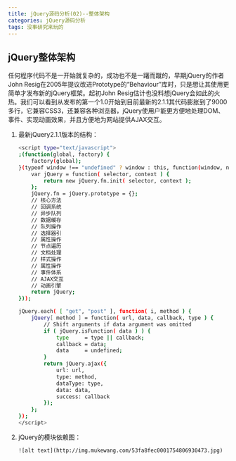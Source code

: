 ```yaml
---
title: jQuery源码分析(02)--整体架构
categories: jQuery源码分析
tags: 没事研究来玩的
---
```


## jQuery整体架构

任何程序代码不是一开始就复杂的，成功也不是一躇而蹴的，早期jQuery的作者John Resig在2005年提议改进Prototype的“Behaviour”库时，只是想让其使用更简单才发布新的jQuery框架。起初John Resig估计也没料想jQuery会如此的火热。我们可以看到从发布的第一个1.0开始到目前最新的2.1.1其代码膨胀到了9000多行，它兼容CSS3，还兼容各种浏览器，jQuery使用户能更方便地处理DOM、事件、实现动画效果，并且方便地为网站提供AJAX交互。

1. 最新jQuery2.1.1版本的结构：

    ```bash
    <script type="text/javascript">
    ;(function(global, factory) {
        factory(global);
    }(typeof window !== "undefined" ? window : this, function(window, noGlobal) {
        var jQuery = function( selector, context ) {
            return new jQuery.fn.init( selector, context );
        };
        jQuery.fn = jQuery.prototype = {};
        // 核心方法
        // 回调系统
        // 异步队列
        // 数据缓存
        // 队列操作
        // 选择器引
        // 属性操作
        // 节点遍历
        // 文档处理
        // 样式操作
        // 属性操作
        // 事件体系
        // AJAX交互
        // 动画引擎
        return jQuery;
    }));

    jQuery.each( [ "get", "post" ], function( i, method ) {
        jQuery[ method ] = function( url, data, callback, type ) {
            // Shift arguments if data argument was omitted
            if ( jQuery.isFunction( data ) ) {
                type     = type || callback;
                callback = data;
                data     = undefined;
            }
            return jQuery.ajax({
                url: url,
                type: method,
                dataType: type,
                data: data,
                success: callback
            });
        };
    });
    </script>
    ```
2. jQuery的模块依赖图：
	
	```
	![alt text](http://img.mukewang.com/53fa8fec0001754806930473.jpg)
	```